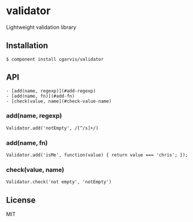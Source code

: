 
# validator

  Lightweight validation library

## Installation

    $ component install cgarvis/validator

## API

    - [add(name, regexp)](#add-regexp)
    - [add(name, fn)](#add-fn)
    - [check(value, name](#check-value-name)
<a name=""></a>

<a name="add-regexp"></a>
### add(name, regexp)

    Validator.add('notEmpty', /[^/s]+/)

<a name="add-fn"></a>
### add(name, fn)

    Validator.add('isMe', function(value) { return value === 'chris'; });

<a name="check-value-name"></a>
### check(value, name)

    Validator.check('not empty', 'notEmpty')

## License

  MIT
